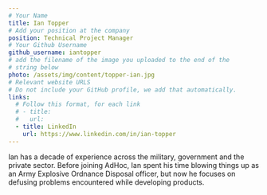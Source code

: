 ```yaml
---
# Your Name
title: Ian Topper
# Add your position at the company
position: Technical Project Manager
# Your Github Username
github_username: iantopper
# add the filename of the image you uploaded to the end of the
# string below
photo: /assets/img/content/topper-ian.jpg
# Relevant website URLS
# Do not include your GitHub profile, we add that automatically.
links:
  # Follow this format, for each link
  # - title: 
  #   url:
  - title: LinkedIn
    url: https://www.linkedin.com/in/ian-topper
---
```


Ian has a decade of experience across the military, government and the private sector. Before joining AdHoc, Ian spent his time blowing things up as an Army Explosive Ordnance Disposal officer, but now he focuses on defusing problems encountered while developing products.
